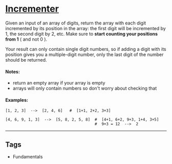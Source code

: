 # [Incrementer](https://www.codewars.com/kata/590e03aef55cab099a0002e8)

Given an input of an array of digits, return the array with each digit incremented by its position in the array: the first digit will be incremented by 1, the second digit by 2, etc. Make sure to **start counting your positions from 1** ( and not 0 ).

Your result can only contain single digit numbers, so if adding a digit with its position gives you a multiple-digit number, only the last digit of the number should be returned.

#### Notes:

- return an empty array if your array is empty
- arrays will only contain numbers so don't worry about checking that

#### Examples:

```
[1, 2, 3]  -->  [2, 4, 6]   #  [1+1, 2+2, 3+3]

[4, 6, 9, 1, 3]  -->  [5, 8, 2, 5, 8]  #  [4+1, 6+2, 9+3, 1+4, 3+5]
                                       #  9+3 = 12  -->  2
```

---

## Tags

- Fundamentals
